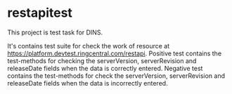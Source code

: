# restapitest

This project is test task for DINS.

It's contains test suite for check the work of resource at https://platform.devtest.ringcentral.com/restapi.
Positive test contains the test-methods for checking the serverVersion, serverRevision and releaseDate fields when the data is correctly entered.
Negative test contains the test-methods for check the serverVersion, serverRevision and releaseDate fields when the data is incorrectly entered.
